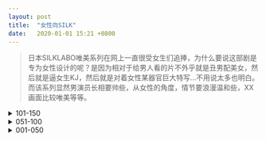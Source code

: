 ```yaml
---
layout: post
title:  "女性向SILK"
date:   2020-01-01 15:21 +0800
---
```

>日本SILKLABO唯美系列在网上一直很受女生们追捧，为什么要说这部剧是专为女性设计的呢？是因为相对于给男人看的片不外乎就是丑男配美女，然后就是逼女生KJ，然后就是对着女性某器官巨大特写...不用说太多也明白。而该系列显然男演员长相要帅些，从女性的角度，情节要浪漫温和些，XX画面比较唯美等等。

<details><summary>101-150</summary>
<pre>
<details><summary>SILK-124</summary><img src="/files/SILK/SILK-124.jpg"></details>
<details><summary>SILK-123</summary><img src="/files/SILK/SILK-123.jpg"></details>
<details><summary>SILK-122</summary><img src="/files/SILK/SILK-122.jpg"></details>
<details><summary>SILK-121</summary><img src="/files/SILK/SILK-121.jpg"></details>
<details><summary>SILK-120</summary><img src="/files/SILK/SILK-120.jpg"></details>
<details><summary>SILK-119</summary><img src="/files/SILK/SILK-119.jpg"></details>
<details><summary>SILK-118</summary><img src="/files/SILK/SILK-118.jpg"></details>
<details><summary>SILK-117</summary><img src="/files/SILK/SILK-117.jpg"></details>
<details><summary>SILK-116</summary><img src="/files/SILK/SILK-116.jpg"></details> <!--<details><summary>SILK-115</summary><img src="/files/SILK/SILK-115.jpg"></details> -->
<details><summary>SILK-114</summary><img src="/files/SILK/SILK-114.jpg"></details>
<details><summary>SILK-113</summary><img src="/files/SILK/SILK-113.jpg"></details>
<details><summary>SILK-112</summary><img src="/files/SILK/SILK-112.jpg"></details>
<details><summary>SILK-111</summary><img src="/files/SILK/SILK-111.jpg"></details>
<details><summary>SILK-110</summary><img src="/files/SILK/SILK-110.jpg"></details>
<details><summary>SILK-109</summary><img src="/files/SILK/SILK-109.jpg"></details>
<details><summary>SILK-108</summary><img src="/files/SILK/SILK-108.jpg"></details>
<details><summary>SILK-107</summary><img src="/files/SILK/SILK-107.jpg"></details>
<details><summary>SILK-106</summary><img src="/files/SILK/SILK-106.jpg"></details>
<details><summary>SILK-105</summary><img src="/files/SILK/SILK-105.jpg"></details> <!--<details><summary>SILK-104</summary><img src="/files/SILK/SILK-104.jpg"></details> -->
<details><summary>SILK-103</summary><img src="/files/SILK/SILK-103.jpg"></details>
<details><summary>SILK-102</summary><img src="/files/SILK/SILK-102.jpg"></details>
<details><summary>SILK-101</summary><img src="/files/SILK/SILK-101.jpg"></details>
</pre></details>

<details><summary>051-100</summary>
<pre>
<details><summary>SILK-100</summary><img src="/files/SILK/SILK-100.jpg"></details>
<details><summary>SILK-099</summary><img src="/files/SILK/SILK-099.jpg"></details>
<details><summary>SILK-098</summary><img src="/files/SILK/SILK-098.jpg"></details> <!--<details><summary>SILK-097</summary><img src="/files/SILK/SILK-097.jpg"></details> -->
<details><summary>SILK-096</summary><img src="/files/SILK/SILK-096.jpg"></details>
<details><summary>SILK-095</summary><img src="/files/SILK/SILK-095.jpg"></details>
<details><summary>SILK-094</summary><img src="/files/SILK/SILK-094.jpg"></details><!--<details><summary>SILK-093</summary><img src="/files/SILK/SILK-093.jpg"></details> --> <!--<details><summary>SILK-092</summary><img src="/files/SILK/SILK-092.jpg"></details> --> <!--<details><summary>SILK-091</summary><img src="/files/SILK/SILK-091.jpg"></details> -->
<details><summary>SILK-090</summary><img src="/files/SILK/SILK-090.jpg"></details> <!--<details><summary>SILK-089</summary><img src="/files/SILK/SILK-089.jpg"></details> --> <!--<details><summary>SILK-088</summary><img src="/files/SILK/SILK-088.jpg"></details>-->
<details><summary>SILK-087</summary><img src="/files/SILK/SILK-087.jpg"></details>
<details><summary>SILK-086</summary><img src="/files/SILK/SILK-086.jpg"></details>
<details><summary>SILK-085</summary><img src="/files/SILK/SILK-085.jpg"></details>
<details><summary>SILK-084</summary><img src="/files/SILK/SILK-084.jpg"></details> <!--<details><summary>SILK-083</summary><img src="/files/SILK/SILK-083.jpg"></details>-->
<details><summary>SILK-082</summary><img src="/files/SILK/SILK-082.jpg"></details> <!--<details><summary>SILK-081</summary><img src="/files/SILK/SILK-081.jpg"></details>  --> <!--<details><summary>SILK-080</summary><img src="/files/SILK/SILK-080.jpg"></details> --> <!--<details><summary>SILK-079</summary><img src="/files/SILK/SILK-079.jpg"></details> -->
<details><summary>SILK-078</summary><img src="/files/SILK/SILK-078.jpg"></details><!--<details><summary>SILK-077</summary><img src="/files/SILK/SILK-077.jpg"></details> -->
<details><summary>SILK-076</summary><img src="/files/SILK/SILK-076.jpg"></details>
<details><summary>SILK-075</summary><img src="/files/SILK/SILK-075.jpg"></details>
<details><summary>SILK-074</summary><img src="/files/SILK/SILK-074.jpg"></details>
<details><summary>SILK-073</summary><img src="/files/SILK/SILK-073.jpg"></details>
<details><summary>SILK-072</summary><img src="/files/SILK/SILK-072.jpg"></details>
<details><summary>SILK-071</summary><img src="/files/SILK/SILK-071.jpg"></details>
<details><summary>SILK-070</summary><img src="/files/SILK/SILK-070.jpg"></details>
<details><summary>SILK-069</summary><img src="/files/SILK/SILK-069.jpg"></details>
<details><summary>SILK-068</summary><img src="/files/SILK/SILK-068.jpg"></details>
<details><summary>SILK-067</summary><img src="/files/SILK/SILK-067.jpg"></details>
<details><summary>SILK-066</summary><img src="/files/SILK/SILK-066.jpg"></details>
<details><summary>SILK-065</summary><img src="/files/SILK/SILK-065.jpg"></details>
<details><summary>SILK-064</summary><img src="/files/SILK/SILK-064.jpg"></details>
<details><summary>SILK-063</summary><img src="/files/SILK/SILK-063.jpg"></details>
<details><summary>SILK-062</summary><img src="/files/SILK/SILK-062.jpg"></details>
<details><summary>SILK-061</summary><img src="/files/SILK/SILK-061.jpg"></details>
<details><summary>SILK-060</summary><img src="/files/SILK/SILK-060.jpg"></details>
<details><summary>SILK-059</summary><img src="/files/SILK/SILK-059.jpg"></details>
<details><summary>SILK-058</summary><img src="/files/SILK/SILK-058.jpg"></details>
<details><summary>SILK-057</summary><img src="/files/SILK/SILK-057.jpg"></details>
<details><summary>SILK-056</summary><img src="/files/SILK/SILK-056.jpg"></details>
<details><summary>SILK-055</summary><img src="/files/SILK/SILK-055.jpg"></details>
<details><summary>SILK-054</summary><img src="/files/SILK/SILK-054.jpg"></details>
<details><summary>SILK-053</summary><img src="/files/SILK/SILK-053.jpg"></details>
<details><summary>SILK-052</summary><img src="/files/SILK/SILK-052.jpg"></details>
<details><summary>SILK-051</summary><img src="/files/SILK/SILK-051.jpg"></details>
</pre></details>

<details><summary>001-050</summary>
<pre>
<!--<details><summary>SILK-050</summary><img src="/files/SILK/SILK-050.jpg"></details> --> <!--<details><summary>SILK-049</summary><img src="/files/SILK/SILK-049.jpg"></details>-->
<details><summary>SILK-048</summary><img src="/files/SILK/SILK-048.jpg"></details>
<details><summary>SILK-047</summary><img src="/files/SILK/SILK-047.jpg"></details>
<details><summary>SILK-046</summary><img src="/files/SILK/SILK-046.jpg"></details>
<details><summary>SILK-045</summary><img src="/files/SILK/SILK-045.jpg"></details>
<details><summary>SILK-044</summary><img src="/files/SILK/SILK-044.jpg"></details> <!--<details><summary>SILK-043</summary><img src="/files/SILK/SILK-043.jpg"></details> -->
<details><summary>SILK-042</summary><img src="/files/SILK/SILK-042.jpg"></details> <!-- <details><summary>SILK-041</summary><img src="/files/SILK/SILK-041.jpg"></details> -->
<details><summary>SILK-040</summary><img src="/files/SILK/SILK-040.jpg"></details> <!--<details><summary>SILK-039</summary><img src="/files/SILK/SILK-039.jpg"></details>  --> <!--<details><summary>SILK-038</summary><img src="/files/SILK/SILK-038.jpg"></details>  -->
<details><summary>SILK-037</summary><img src="/files/SILK/SILK-037.jpg"></details> <!--<details><summary>SILK-036</summary><img src="/files/SILK/SILK-036.jpg"></details> -->
<details><summary>SILK-035</summary><img src="/files/SILK/SILK-035.jpg"></details>
<details><summary>SILK-034</summary><img src="/files/SILK/SILK-034.jpg"></details>
<details><summary>SILK-033</summary><img src="/files/SILK/SILK-033.jpg"></details>
<details><summary>SILK-032</summary><img src="/files/SILK/SILK-032.jpg"></details>
<details><summary>SILK-031</summary><img src="/files/SILK/SILK-031.jpg"></details> <!--<details><summary>SILK-030</summary><img src="/files/SILK/SILK-030.jpg"></details> -->
<details><summary>SILK-029</summary><img src="/files/SILK/SILK-029.jpg"></details>
<details><summary>SILK-028</summary><img src="/files/SILK/SILK-028.jpg"></details>
<details><summary>SILK-027</summary><img src="/files/SILK/SILK-027.jpg"></details><!-- <details><summary>SILK-026</summary><img src="/files/SILK/SILK-026.jpg"></details> -->
<details><summary>SILK-025</summary><img src="/files/SILK/SILK-025.jpg"></details>
<details><summary>SILK-024</summary><img src="/files/SILK/SILK-024.jpg"></details>
<details><summary>SILK-023</summary><img src="/files/SILK/SILK-023.jpg"></details><!-- <details><summary>SILK-022</summary><img src="/files/SILK/SILK-022.jpg"></details>  --> <!-- <details><summary>SILK-021</summary><img src="/files/SILK/SILK-021.jpg"></details> -->
<details><summary>SILK-020</summary><img src="/files/SILK/SILK-020.jpg"></details>
<details><summary>SILK-019</summary><img src="/files/SILK/SILK-019.jpg"></details>
<details><summary>SILK-018</summary><img src="/files/SILK/SILK-018.jpg"></details>
<details><summary>SILK-017</summary><img src="/files/SILK/SILK-017.jpg"></details><!-- <details><summary>SILK-016</summary><img src="/files/SILK/SILK-016.jpg"></details> --><!-- <details><summary>SILK-015</summary><img src="/files/SILK/SILK-015.jpg"></details> -->
<details><summary>SILK-014</summary><img src="/files/SILK/SILK-014.jpg"></details>
<details><summary>SILK-013</summary><img src="/files/SILK/SILK-013.jpg"></details>
<details><summary>SILK-012</summary><img src="/files/SILK/SILK-012.jpg"></details><!-- <details><summary>SILK-011</summary><img src="/files/SILK/SILK-011.jpg"></details> --><!-- <details><summary>SILK-010</summary><img src="/files/SILK/SILK-010.jpg"></details> -->
<details><summary>SILK-009</summary><img src="/files/SILK/SILK-009.jpg"></details><!-- <details><summary>SILK-008</summary><img src="/files/SILK/SILK-008.jpg"></details> -->
<details><summary>SILK-007</summary><img src="/files/SILK/SILK-007.jpg"></details><!-- <details><summary>SILK-006</summary><img src="/files/SILK/SILK-006.jpg"></details> -->
<details><summary>SILK-005</summary><img src="/files/SILK/SILK-005.jpg"></details>
<details><summary>SILK-004</summary><img src="/files/SILK/SILK-004.jpg"></details>
<details><summary>SILK-003</summary><img src="/files/SILK/SILK-003.jpg"></details>
<details><summary>SILK-002</summary><img src="/files/SILK/SILK-002.jpg"></details>
<details><summary>SILK-001</summary><img src="/files/SILK/SILK-001.jpg"></details>
</pre></details>
